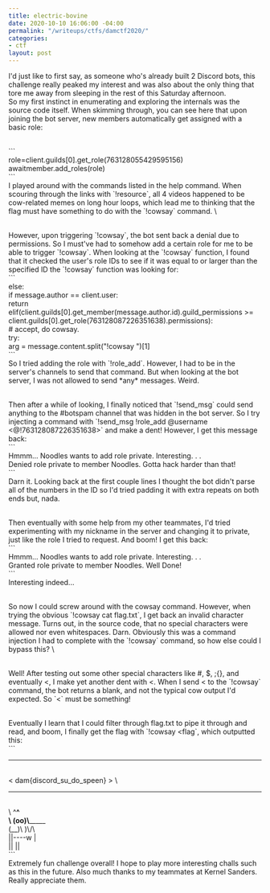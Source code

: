 ```yaml
---
title: electric-bovine
date: 2020-10-10 16:06:00 -04:00
permalink: "/writeups/ctfs/damctf2020/"
categories:
- ctf
layout: post
---
```


I'd just like to first say, as someone who's already built 2 Discord bots, this challenge really peaked my interest and was also about the only thing that tore me away from sleeping in the rest of this Saturday afternoon.
\
So my first instinct in enumerating and exploring the internals was the source code itself. When skimming through, you can see here that upon joining the bot server, new members automatically get assigned with a basic role:

\
\`\`\`
\
role=client.guilds\[0\].get_role(763128055429595156)
\
awaitmember.add_roles(role)
\
\`\`\`
\
I played around with the commands listed in the help command. When scouring through the links with \`!resource\`, all 4 videos happened to be cow-related memes on long hour loops, which lead me to thinking that the flag must have something to do with the \`!cowsay\` command.
\\

\
However, upon triggering \`!cowsay\`, the bot sent back a denial due to permissions. So I must've had to somehow add a certain role for me to be able to trigger \`!cowsay\`. When looking at the \`!cowsay\` function, I found that it checked the user's role IDs to see if it was equal to or larger than the specified ID the \`!cowsay\` function was looking for:
\
\`\`\`
\
else:
\
if message.author == client.user:
\
return
\
elif(client.guilds\[0\].get_member(message.author.id).guild_permissions >= client.guilds\[0\].get_role(763128087226351638).permissions):
\
\# accept, do cowsay.
\
try:
\
arg = message.content.split("!cowsay ")\[1\]
\
\`\`\`
\
So I tried adding the role with \`!role_add\`. However, I had to be in the server's channels to send that command. But when looking at the bot server, I was not allowed to send \*any\* messages. Weird.

\
Then after a while of looking, I finally noticed that \`!send_msg\` could send anything to the #botspam channel that was hidden in the bot server. So I try injecting a command with \`!send_msg !role_add @username <@!763128087226351638>\` and make a dent! However, I get this message back:
\
\`\`\`
\
Hmmm... Noodles wants to add role private. Interesting. . .
\
Denied role private to member Noodles. Gotta hack harder than that!
\
\`\`\`
\
Darn it. Looking back at the first couple lines I thought the bot didn't parse all of the numbers in the ID so I'd tried padding it with extra repeats on both ends but, nada.

\
Then eventually with some help from my other teammates, I'd tried experimenting with my nickname in the server and changing it to private, just like the role I tried to request. And boom! I get this back:
\
\`\`\`
\
Hmmm... Noodles wants to add role private. Interesting. . .
\
Granted role private to member Noodles. Well Done!
\
\`\`\`
\
Interesting indeed...

\
So now I could screw around with the cowsay command. However, when trying the obvious \`!cowsay cat flag.txt\`, I get back an invalid character message. Turns out, in the source code, that no special characters were allowed nor even whitespaces. Darn. Obviously this was a command injection I had to complete with the \`!cowsay\` command, so how else could I bypass this?
\\

\
Well! After testing out some other special characters like #, $, ;{}, and eventually <, I make yet another dent with <. When I send < to the \`!cowsay\` command, the bot returns a blank, and not the typical cow output I'd expected. So \`<\` must be something!

\
Eventually I learn that I could filter through flag.txt to pipe it through and read, and boom, I finally get the flag with \`!cowsay <flag\`, which outputted this:
\
\`\`\`

---

\
< dam{discord_su_do_speen} >
\\

---

\
\\   ^**^
\
\\  (oo)\\**_____
\
\(__)\\       )\\/\\
\
||----w |
\
||     ||
\
\`\`\`
\
Extremely fun challenge overall! I hope to play more interesting challs such as this in the future. Also much thanks to my teammates at Kernel Sanders. Really appreciate them.